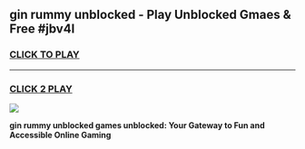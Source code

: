 
## gin rummy unblocked - Play Unblocked Gmaes & Free #jbv4l
<h3>
<a href="https://news.freeplayer.one?title=gin_rummy_unblocked&ref=24F">CLICK TO PLAY</a></h3>
<hr>

<h3>
<a href="https://news.freeplayer.one?title=gin_rummy_unblocked&ref=24F">CLICK 2 PLAY</a>
  
</h3>

<a href="https://news.freeplayer.one?title=gin_rummy_unblocked&ref=24F/"><img src="https://clearcache.store/games.png"></a>


**gin rummy unblocked games unblocked: Your Gateway to Fun and Accessible Online Gaming**
